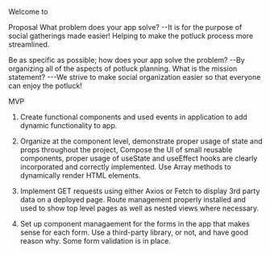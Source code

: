 Welcome to 

Proposal 
What problem does your app solve?
--It is for the purpose of social gatherings made easier! Helping to make the potluck process more streamlined. 

Be as specific as possible; how does your app solve the problem?
--By organizing all of the aspects of potluck planning. 
What is the mission statement?
---We strive to make social organization easier so that everyone can enjoy the potluck! 

MVP

1. Create functional components and used events in application to add dynamic functionality to app.

2. Organize  at the component level, demonstrate proper usage of state and props  throughout the project, Compose the UI  of small reusable components, proper usage of useState and useEffect hooks are clearly incorporated and correctly implemented.  Use  Array methods to dynamically render HTML elements.

3. Implement GET requests using either Axios or Fetch to display 3rd party data on a deployed page. Route management properly installed and used to show top level pages as well as nested views where necessary.

4. Set up component managaement for the forms in the app that makes sense for each form. Use a third-party library, or not, and have good reason why. Some form validation is in place.

